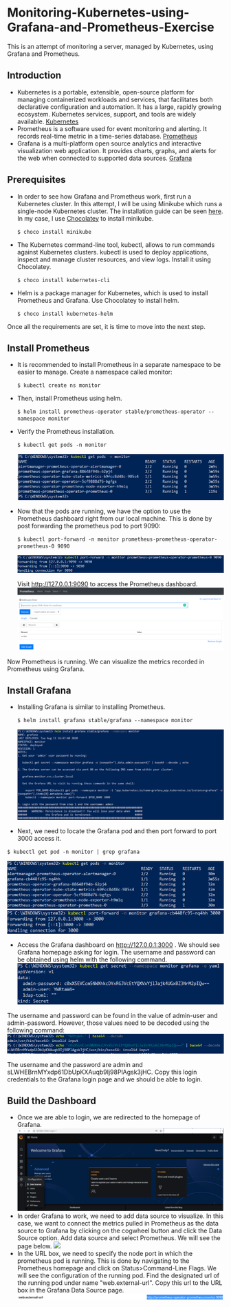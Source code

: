 # Monitoring-Kubernetes-using-Grafana-and-Prometheus-Exercise

This is an attempt of monitoring a server, managed by Kubernetes, using Grafana and Prometheus.

## Introduction
* Kubernetes is a portable, extensible, open-source platform for managing containerized workloads and services, that facilitates both declarative configuration and automation. It has a large, rapidly growing ecosystem. Kubernetes services, support, and tools are widely available. [Kubernetes](https://kubernetes.io/docs/concepts/overview/what-is-kubernetes/)
* Prometheus is a software used for event monitoring and alerting. It records real-time metric in a time-series database. [Prometheus](https://en.wikipedia.org/wiki/Prometheus_(software))
* Grafana is a multi-platform open source analytics and interactive visualization web application. It provides charts, graphs, and alerts for the web when connected to supported data sources. [Grafana](https://en.wikipedia.org/wiki/Grafana)

## Prerequisites
* In order to see how Grafana and Prometheus work, first run a Kubernetes cluster. In this attempt, I will be using Minikube which runs a single-node Kubernetes cluster. The installation guide can be seen [here](https://kubernetes.io/docs/tasks/tools/install-minikube/). In my case, I use [Chocolatey](https://chocolatey.org/) to install minikube.
  ```
  $ choco install minikube
  ```
* The Kubernetes command-line tool, kubectl, allows to run commands against Kubernetes clusters. kubectl is used to deploy applications, inspect and manage cluster resources, and view logs. Install it using Chocolatey.
  ```
  $ choco install kubernetes-cli
  ```
* Helm is a package manager for Kubernetes, which is used to install Prometheus and Grafana. Use Chocolatey to install helm.
  ```
  $ choco install kubernetes-helm
  ```
 
 Once all the requirements are set, it is time to move into the next step.
 
## Install Prometheus

* It is recommended to install Prometheus in a separate namespace to be easier to manage. Create a namespace called monitor:

  ```
  $ kubectl create ns monitor
  ```
* Then, install Prometheus using helm.
  ```
  $ helm install prometheus-operator stable/prometheus-operator --namespace monitor
  ```
* Verify the Prometheus installation.
  ```
  $ kubectl get pods -n monitor
  ```
  ![](Images/verify_prometheus.PNG)
* Now that the pods are running, we have the option to use the Prometheus dashboard right from our local machine. This is done by post forwarding the prometheus pod to port 9090:
  ```
  $ kubectl port-forward -n monitor prometheus-prometheus-operator-prometheus-0 9090
  ```
  ![](Images/post_forward_prom.PNG)
  
  Visit http://127.0.0.1:9090 to access the Prometheus dashboard.
  ![](Images/prom_home.PNG)

Now Prometheus is running. We can visualize the metrics recorded in Prometheus using Grafana.

## Install Grafana

* Installing Grafana is similar to installing Prometheus.
  ```
  $ helm install grafana stable/grafana --namespace monitor
  ```
  ![](Images/install_grafana.PNG)
  
 * Next, we need to locate the Grafana pod and then port forward to port 3000 access it.
  ```
  $ kubectl get pod -n monitor | grep grafana
  ```
  ![](Images/get_pods_grafana.PNG)
  ![](Images/post_forward_graf.PNG)
 * Access the Grafana dashboard on http://127.0.0.1:3000 . We should see Grafana homepage asking for login. The username and password can be obtained using helm with the following command.
  ![](Images/get_graf_cred.PNG)
  
  The username and password can be found in the value of admin-user and admin-password. However, those values need to be decoded using the following command:
  ![](Images/decode_user_pass.PNG)
  
  The username and the password are admin and sLWHEBrnMYxdp61DbUpKXAuqb9Ij98PlAgsk3jHC. Copy this login credentials to the Grafana login page and we should be able to login.
  
## Build the Dashboard
* Once we are able to login, we are redirected to the homepage of Grafana. 
  ![](Images/graf_home.PNG)
* In order Grafana to work, we need to add data source to visualize. In this case, we want to connect the metrics pulled in Prometheus as the data source to Grafana by clicking on the cogwheel button and click the Data Source option. Add data source and select Prometheus. We will see the page below.
  ![](Images/post_data_source.PNG)
* In the URL box, we need to specify the node port in which the prometheus pod is running. This is done by navigating to the Prometheus homepage and click on Status>Command-Line Flags. We will see the configuration of the running pod. Find the designated url of the running pod under name "web.external-url". Copy this url to the URL box in the Grafana Data Source page.
  ![](Images/prom_url.PNG)

